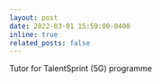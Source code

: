 ```yaml
---
layout: post
date: 2022-03-01 15:59:00-0400
inline: true
related_posts: false
---
```


Tutor for TalentSprint (5G) programme